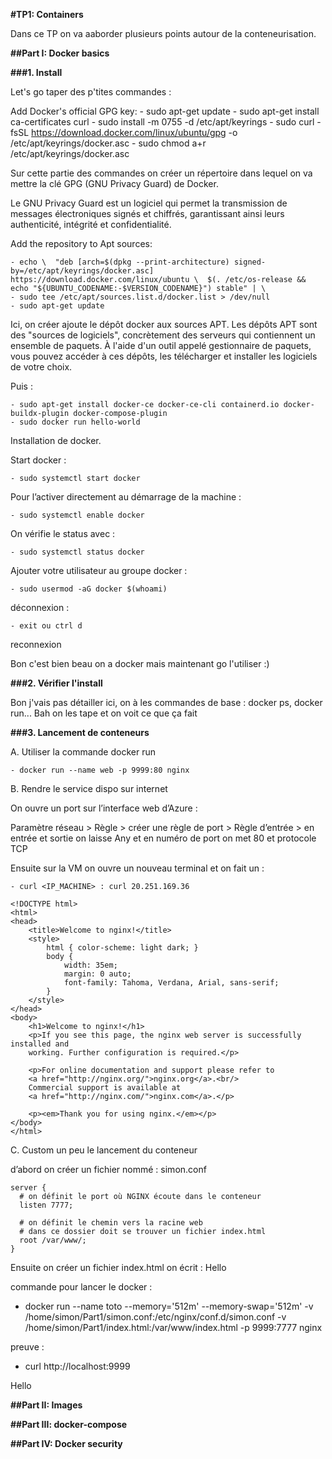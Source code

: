 **#TP1: Containers**

Dans ce TP on va aaborder plusieurs points autour de la conteneurisation.

**##Part I: Docker basics** 

**###1. Install**

Let's go taper des p'tites commandes :

Add Docker's official GPG key:
    - sudo apt-get update
    - sudo apt-get install ca-certificates curl
    - sudo install -m 0755 -d /etc/apt/keyrings
    - sudo curl -fsSL https://download.docker.com/linux/ubuntu/gpg -o /etc/apt/keyrings/docker.asc
    - sudo chmod a+r /etc/apt/keyrings/docker.asc

Sur cette partie des commandes on créer un répertoire dans lequel on va mettre la clé GPG (GNU Privacy Guard) de Docker.

Le GNU Privacy Guard est un logiciel qui permet la transmission de messages électroniques signés et chiffrés, garantissant ainsi leurs authenticité, intégrité et confidentialité. 
      
Add the repository to Apt sources:

    - echo \  "deb [arch=$(dpkg --print-architecture) signed-by=/etc/apt/keyrings/docker.asc] https://download.docker.com/linux/ubuntu \  $(. /etc/os-release && echo "${UBUNTU_CODENAME:-$VERSION_CODENAME}") stable" | \
    - sudo tee /etc/apt/sources.list.d/docker.list > /dev/null
    - sudo apt-get update

Ici, on créer ajoute le dépôt docker aux sources APT. Les dépôts APT sont des "sources de logiciels", concrètement des serveurs qui contiennent un ensemble de paquets. À l'aide d'un outil appelé gestionnaire de paquets, vous pouvez accéder à ces dépôts, les télécharger et installer les logiciels de votre choix. 

Puis : 

    - sudo apt-get install docker-ce docker-ce-cli containerd.io docker-buildx-plugin docker-compose-plugin
    - sudo docker run hello-world

Installation de docker. 

Start docker :

    - sudo systemctl start docker
 
Pour l’activer directement au démarrage de la machine :

    - sudo systemctl enable docker 

On vérifie le status avec :

    - sudo systemctl status docker

Ajouter votre utilisateur au groupe docker :
    
    - sudo usermod -aG docker $(whoami)

déconnexion :

    - exit ou ctrl d

reconnexion 

Bon c'est bien beau on a docker mais maintenant go l'utiliser :)

**###2. Vérifier l'install**

Bon j'vais pas détailler ici, on à les commandes de base : docker ps, docker run... Bah on les tape et on voit ce que ça fait

**###3. Lancement de conteneurs**

A. Utiliser la commande docker run

    - docker run --name web -p 9999:80 nginx

B.  Rendre le service dispo sur internet

On ouvre un port sur l’interface web d’Azure :

Paramètre réseau > Règle > créer une règle de port > Règle d’entrée > en entrée et sortie on laisse Any et en numéro de port on met 80 et protocole TCP

Ensuite sur la VM on ouvre un nouveau terminal et on fait un :
 
    - curl <IP_MACHINE> : curl 20.251.169.36
```
<!DOCTYPE html>
<html>
<head>
    <title>Welcome to nginx!</title>
    <style>
        html { color-scheme: light dark; }
        body { 
            width: 35em; 
            margin: 0 auto;
            font-family: Tahoma, Verdana, Arial, sans-serif; 
        }
    </style>
</head>
<body>
    <h1>Welcome to nginx!</h1>
    <p>If you see this page, the nginx web server is successfully installed and
    working. Further configuration is required.</p>

    <p>For online documentation and support please refer to
    <a href="http://nginx.org/">nginx.org</a>.<br/>
    Commercial support is available at
    <a href="http://nginx.com/">nginx.com</a>.</p>

    <p><em>Thank you for using nginx.</em></p>
</body>
</html>
```

C. Custom un peu le lancement du conteneur

d’abord on créer un fichier nommé : simon.conf 
```
server {
  # on définit le port où NGINX écoute dans le conteneur
  listen 7777;
  
  # on définit le chemin vers la racine web
  # dans ce dossier doit se trouver un fichier index.html
  root /var/www/; 
}
```

Ensuite on créer un fichier index.html
 on écrit : Hello

commande pour lancer le docker : 
  
  - docker run --name toto --memory='512m' --memory-swap='512m' -v /home/simon/Part1/simon.conf:/etc/nginx/conf.d/simon.conf -v /home/simon/Part1/index.html:/var/www/index.html -p 9999:7777 nginx 

preuve :

  - curl http://localhost:9999

Hello

**##Part II: Images**



**##Part III: docker-compose**

**##Part IV: Docker security**

 
